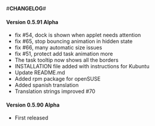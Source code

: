 #**CHANGELOG**#

#### Version 0.5.91 Alpha

* fix #54, dock is shown when applet needs attention
* fix #65, stop bouncing animation in hidden state
* fix #66, many automatic size issues
* fix #51, protect add task animation more
* The task tooltip now shows all the borders
* INSTALLATION file added with instructions for Kubuntu
* Update README.md
* Added rpm package for openSUSE
* Added spanish translation
* Translation strings improved #70

#### Version 0.5.90 Alpha

* First released
